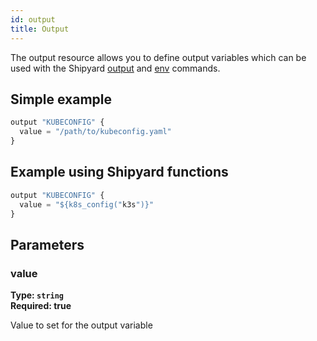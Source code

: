 ```yaml
---
id: output
title: Output
---
```


The output resource allows you to define output variables which can be used with the Shipyard [output](/docs/commands/output) and [env](/docs/commands/env) commands.

## Simple example 

```javascript
output "KUBECONFIG" {
  value = "/path/to/kubeconfig.yaml"
}
```

## Example using Shipyard functions

```javascript
output "KUBECONFIG" {
  value = "${k8s_config("k3s")}"
}
```


## Parameters

### value
**Type: `string`**  
**Required: true**

Value to set for the output variable